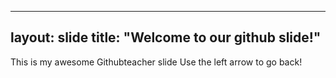 
---
layout: slide
title: "Welcome to our github slide!"
---
This is  my awesome Githubteacher slide
Use the left arrow to go back!
